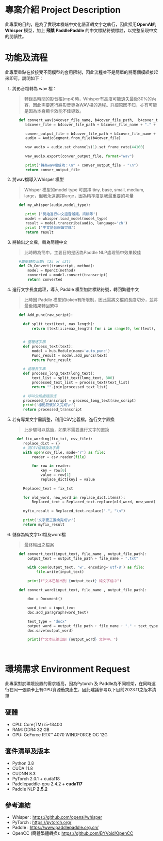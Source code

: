 # 專案介紹 Project Description
此專案的目的，是為了實現本機端中文化語音轉文字之執行，因此採用**OpenAI**的 **Whisper** 模型，加上 **飛槳 PaddlePaddle** 的中文標點符號標註，以完整呈現中文的閱讀性。

# 功能及流程
此專案重點在於接受不同模型的套用限制，因此流程並不是簡單的將兩個模組接起來即可，說明如下：

1. 將影音檔轉為 wav 檔：
   > 轉錄長時間的影音檔(mp4)時，Whisper有高度可能遺失最後30%的內容，因此需要進行將影音專為WAV檔的過程。詳細原因不知，亦有可能是因為本身顯卡效能不佳導致。
    ```python
       def convert_wav(b4cover_file_name, b4cover_file_path,  b4cover_type ):
          b4cover_file = b4cover_file_path + b4cover_file_name + "." + b4cover_type
          
          conver_output_file = b4cover_file_path + b4cover_file_name + ".wav"
          audio = AudioSegment.from_file(b4cover_file)
          
          wav_audio = audio.set_channels(1).set_frame_rate(44100)  
          
          wav_audio.export(conver_output_file, format="wav")
          
          print("轉為wav檔成功：\n" + conver_output_file + "\n")
          return conver_output_file

3. 將wav檔導入Whisper 模型
   > Whisper 模型的model type 可選擇 tiny, base, small, medium, large，但我永遠選擇large，因為精準度是我最重要的考量
    ```python
       def my_whisper(audio,model_type):
          
          print ("開始進行中文語音辦識，請稍等")
          model = whisper.load_model(model_type)
          result = model.transcribe(audio, language='zh')
          print ("中文語音辦識完成")
          return result

5. 將輸出之文檔，轉為簡體中文
   > 此時轉為簡中，主要目的是因為Paddle NLP處理簡中效果較佳
   ```python
      #繁簡轉換涵數( t2s or s2t)
      def Ch_Convert(transcript, method):
          model = OpenCC(method)
          converted = model.convert(transcript)
          return converted
   
6. 進行文字長度處理，導入 Paddle 模型加註標點符號，轉回繁體中文
   > 此時因 Paddle 模型的token有所限制，因此需將文檔的長度切分，並將最後結果轉回繁中
   ```python
      def Add_punc(raw_script):
      
        def split_text(text, max_length):
            return [text[i:i+max_length] for i in range(0, len(text), max_length)]
            
        
        # 整理逐字稿
        def process_text(text):
            model = hub.Module(name='auto_punc')
            Punc_result = model.add_puncs(text)
            return Punc_result
        
        # 處理長字串
        def process_long_text(long_text):
            text_list = split_text(long_text, 300)
            processed_text_list = process_text(text_list) 
            return "".join(processed_text_list)
        
        # 呼叫分段處理函式
        processed_transcript = process_long_text(raw_script)
        print('標點符號加入完成\n')
        return processed_transcript
7. 若有專業文字需調整，利用CSV定義檔，進行文字置換
   > 此步驟可以跳過，如果不需要進行文字的置換
   ```python
     def fix_wording(fix_txt, csv_file):
        replace_dict = {}
        # 將CSV檔轉換為字典
        with open(csv_file, mode='r') as file:
            reader = csv.reader(file)
    
            for row in reader:
                key = row[0]
                value = row[1]
                replace_dict[key] = value
        
        Replaced_text = fix_txt
    
        for old_word, new_word in replace_dict.items():
            Replaced_text = Replaced_text.replace(old_word, new_word)
    
        myfix_result = Replaced_text.replace("-", "\n")
        
        print('文字更正置換完成\n')
        return myfix_result
9. 儲存為純文字txt檔及word檔
   > 最終輸出之檔案
   ```python
      def convert_text(input_text, file_name , output_file_path):
          output_text = output_file_path + file_name + ".txt" 
      
          with open(output_text, 'w', encoding='utf-8') as file:
              file.write(input_text)
      
          print(f"文本已输出到 {output_text} 純文字檔中")
          
      def convert_word(input_text, file_name , output_file_path):
        
          doc = Document()
        
          word_text = input_text
          doc.add_paragraph(word_text)
      
          text_type = "docx"
          output_word = output_file_path + file_name + "." + text_type
          doc.save(output_word)
      
          print(f"文本已输出到 {output_word} 文件中。")
 



# 環境需求 Environment Request
此專案對於環境設置的需求極高，因為Pytorch 及 Paddle為不同框架，在同時運行在同一張顯卡上有GPU資源衝突產生，因此建議參考以下目前2023.11之版本清單

## 硬體
* CPU: Core(TM) i5-13400
* RAM: DDR4 32 GB
* GPU: GeForce RTX™ 4070 WINDFORCE OC 12G

## 套件清單及版本
* Python 3.8
* CUDA 11.8
* CUDNN 8.3
* PyTorch 2.0.1 + cuda118
* Paddlepaddle-gpu 2.4.2 + **cuda117** 
* Paddle NLP **2.5.2**


## 參考連結
* Whisper : https://github.com/openai/whisper
* PyTorch : https://pytorch.org/
* Paddle : https://www.paddlepaddle.org.cn/
* OpenCC (簡體繁體轉換): https://github.com/BYVoid/OpenCC 

